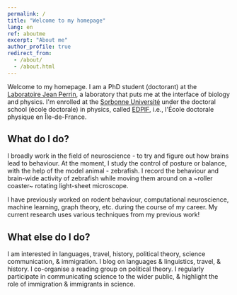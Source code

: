```yaml
---
permalink: /
title: "Welcome to my homepage"
lang: en
ref: aboutme
excerpt: "About me"
author_profile: true
redirect_from: 
  - /about/
  - /about.html
---
```


Welcome to my homepage. I am a PhD student (doctorant) at the [Laboratoire Jean Perrin](https://www.labojeanperrin.fr/), a laboratory that puts me at the interface of biology and physics. I'm enrolled at the [Sorbonne Université](https://www.sorbonne-universite.fr/) under the doctoral school (école doctorale) in physics, called [EDPIF](https://www.edpif.org/en/), i.e., l'École doctorale physique en Île-de-France.

What do I do?
------
I broadly work in the field of neuroscience - to try and figure out how brains lead to behaviour. At the moment, I study the control of posture or balance, with the help of the model animal - zebrafish. I record the behaviour and brain-wide activity of zebrafish while moving them around on a ~roller coaster~ rotating light-sheet microscope.

I have previously worked on rodent behaviour, computational neuroscience, machine learning, graph theory, etc. during the course of my career. My current research uses various techniques from my previous work!

What else do I do?
------
I am interested in languages, travel, history, political theory, science communication, & immigration. I blog on languages & linguistics, travel, & history. I co-organise a reading group on political theory. I regularly participate in communicating science to the wider public, & highlight the role of immigration & immigrants in science.
<!-- 
After many lazy iterations, it is now a fork of the [academicpages template](https://github.com/academicpages/academicpages.github.io) and hosted on [GitHub pages](https://pages.github.com/). 

One can also write scripts that process the structured data on the site, such as [this one](https://github.com/academicpages/academicpages.github.io/blob/master/talkmap.ipynb) that analyzes metadata in pages about talks to display [a map of every location you've given a talk](https://academicpages.github.io/talkmap.html).


Site-wide configuration
------
The main configuration file for the site is in the base directory in [_config.yml](https://github.com/academicpages/academicpages.github.io/blob/master/_config.yml), which defines the content in the sidebars and other site-wide features. You will need to replace the default variables with ones about yourself and your site's github repository. The configuration file for the top menu is in [_data/navigation.yml](https://github.com/academicpages/academicpages.github.io/blob/master/_data/navigation.yml). For example, if you don't have a portfolio or blog posts, you can remove those items from that navigation.yml file to remove them from the header. 

Create content & metadata
------
For site content, there is one markdown file for each type of content, which are stored in directories like _publications, _talks, _posts, _teaching, or _pages. For example, each talk is a markdown file in the [_talks directory](https://github.com/academicpages/academicpages.github.io/tree/master/_talks). At the top of each markdown file is structured data in YAML about the talk, which the theme will parse to do lots of cool stuff. The same structured data about a talk is used to generate the list of talks on the [Talks page](https://academicpages.github.io/talks), each [individual page](https://academicpages.github.io/talks/2012-03-01-talk-1) for specific talks, the talks section for the [CV page](https://academicpages.github.io/cv), and the [map of places you've given a talk](https://academicpages.github.io/talkmap.html) (if you run this [python file](https://github.com/academicpages/academicpages.github.io/blob/master/talkmap.py) or [Jupyter notebook](https://github.com/academicpages/academicpages.github.io/blob/master/talkmap.ipynb), which creates the HTML for the map based on the contents of the _talks directory).

**Markdown generator**

I have also created [a set of Jupyter notebooks](https://github.com/academicpages/academicpages.github.io/tree/master/markdown_generator
) that converts a CSV containing structured data about talks or presentations into individual markdown files that will be properly formatted for the academicpages template. The sample CSVs in that directory are the ones I used to create my own personal website at stuartgeiger.com. My usual workflow is that I keep a spreadsheet of my publications and talks, then run the code in these notebooks to generate the markdown files, then commit and push them to the GitHub repository.

How to edit your site's GitHub repository
------
Many people use a git client to create files on their local computer and then push them to GitHub's servers. If you are not familiar with git, you can directly edit these configuration and markdown files directly in the github.com interface. Navigate to a file (like [this one](https://github.com/academicpages/academicpages.github.io/blob/master/_talks/2012-03-01-talk-1.md) and click the pencil icon in the top right of the content preview (to the right of the "Raw | Blame | History" buttons). You can delete a file by clicking the trashcan icon to the right of the pencil icon. You can also create new files or upload files by navigating to a directory and clicking the "Create new file" or "Upload files" buttons. 

Example: editing a markdown file for a talk
![Editing a markdown file for a talk](/images/editing-talk.png)

For more info
------
More info about configuring academicpages can be found in [the guide](https://academicpages.github.io/markdown/). The [guides for the Minimal Mistakes theme](https://mmistakes.github.io/minimal-mistakes/docs/configuration/) (which this theme was forked from) might also be helpful.
 -->